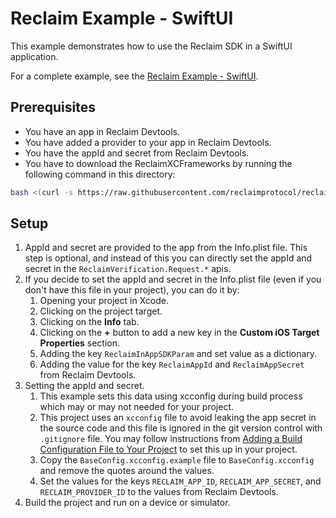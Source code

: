 # Reclaim Example - SwiftUI

This example demonstrates how to use the Reclaim SDK in a SwiftUI application.

For a complete example, see the [Reclaim Example - SwiftUI](Examples/SwiftUIExample/SwiftUIExample/ContentView.swift).

## Prerequisites

- You have an app in Reclaim Devtools.
- You have added a provider to your app in Reclaim Devtools.
- You have the appId and secret from Reclaim Devtools.
- You have to download the ReclaimXCFrameworks by running the following command in this directory:

```bash
bash <(curl -s https://raw.githubusercontent.com/reclaimprotocol/reclaim-inapp-ios-sdk/refs/heads/main/Scripts/download_frameworks.sh)
```

## Setup

1. AppId and secret are provided to the app from the Info.plist file. This step is optional, and instead of this you can directly set the appId and secret in the `ReclaimVerification.Request.*` apis.
2. If you decide to set the appId and secret in the Info.plist file (even if you don't have this file in your project), you can do it by:
    1. Opening your project in Xcode.
    2. Clicking on the project target.
    3. Clicking on the **Info** tab.
    4. Clicking on the **+** button to add a new key in the **Custom iOS Target Properties** section.
    5. Adding the key `ReclaimInAppSDKParam` and set value as a dictionary.
    6. Adding the value for the key `ReclaimAppId` and `ReclaimAppSecret` from Reclaim Devtools.
3. Setting the appId and secret. 
    1. This example sets this data using xcconfig during build process which may or may not needed for your project.
    2. This project uses an `xcconfig` file to avoid leaking the app secret in the source code and this file is ignored in the git version control with `.gitignore` file. You may follow instructions from [Adding a Build Configuration File to Your Project](https://developer.apple.com/documentation/xcode/adding-a-build-configuration-file-to-your-project) to set this up in your project.
    3. Copy the `BaseConfig.xcconfig.example` file to `BaseConfig.xcconfig` and remove the quotes around the values.
    4. Set the values for the keys `RECLAIM_APP_ID`, `RECLAIM_APP_SECRET`, and `RECLAIM_PROVIDER_ID` to the values from Reclaim Devtools.
4. Build the project and run on a device or simulator.
